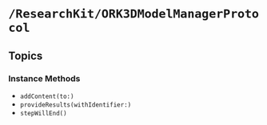 # ``/ResearchKit/ORK3DModelManagerProtocol``

<!-- The content below this line is auto-generated and is redundant. You should either incorporate it into your content above this line or delete it. -->

## Topics

### Instance Methods

- ``addContent(to:)``
- ``provideResults(withIdentifier:)``
- ``stepWillEnd()``
